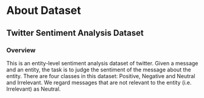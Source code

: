 # About Dataset
## Twitter Sentiment Analysis Dataset
### Overview
This is an entity-level sentiment analysis dataset of twitter. Given a message and an entity, the task is to judge the sentiment of the message about the entity. There are four classes in this dataset: Positive, Negative and Neutral and Irrelevant. We regard messages that are not relevant to the entity (i.e. Irrelevant) as Neutral.
